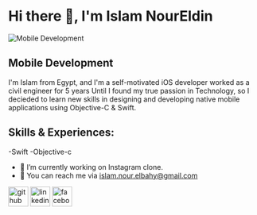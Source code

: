 # Hi there 👋, I'm Islam NourEldin

![Mobile Development](https://res.cloudinary.com/practicaldev/image/fetch/s--VYCjowh5--/c_imagga_scale,f_auto,fl_progressive,h_420,q_auto,w_1000/https://dev-to-uploads.s3.amazonaws.com/i/x5f9k3lkw7qv5feobv50.png)
## Mobile Development
I'm Islam from Egypt, and I'm a self-motivated iOS developer worked as a civil engineer for 5 years Until I found my true passion in Technology, so I decieded to learn new skills in designing and developing native mobile applications using Objective-C & Swift.

## Skills & Experiences:
-Swift
-Objective-c

- 🔭 I’m currently working on Instagram clone.
- 👋 You can reach me via islam.nour.elbahy@gmail.com


[<img src='https://cdn.jsdelivr.net/npm/simple-icons@3.0.1/icons/github.svg' alt='github' height='40'>](https://github.com/IslamNour93)  [<img src='https://cdn.jsdelivr.net/npm/simple-icons@3.0.1/icons/linkedin.svg' alt='linkedin' height='40'>](https://www.linkedin.com/in/islam-nour-eldin-60601b153/)  [<img src='https://cdn.jsdelivr.net/npm/simple-icons@3.0.1/icons/facebook.svg' alt='facebook' height='40'>](https://www.facebook.com/Eng.Islam.Nour)  
